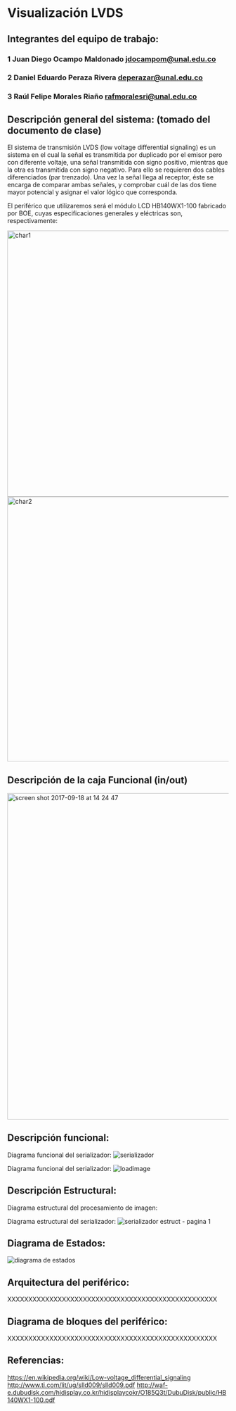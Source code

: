# Visualización LVDS

## Integrantes del equipo de trabajo:

### 1 Juan Diego Ocampo Maldonado jdocampom@unal.edu.co

### 2 Daniel Eduardo Peraza Rivera deperazar@unal.edu.co

### 3 Raúl Felipe Morales Riaño rafmoralesri@unal.edu.co


## Descripción general del sistema: (tomado del documento de clase)

El sistema de transmisión LVDS (low voltage differential signaling) es un sistema en el cual la señal es transmitida por duplicado por el emisor pero con diferente voltaje, una señal transmitida con signo positivo, mientras que la otra es transmitida con signo negativo. Para ello se requieren dos cables diferenciados (par trenzado). Una vez la señal llega al receptor, éste se encarga de comparar ambas señales, y comprobar cuál de las dos tiene mayor potencial y asignar el valor lógico que corresponda. 

El periférico que utilizaremos será el módulo LCD HB140WX1-100 fabricado por BOE, cuyas especificaciones generales y eléctricas son, respectivamente:

<img width="605" alt="char1" src="https://user-images.githubusercontent.com/24497588/29882290-2e74afc4-8d72-11e7-8079-b6cfcb9ef6dc.png">

<img width="602" alt="char2" src="https://user-images.githubusercontent.com/24497588/29882289-2e65e7c8-8d72-11e7-91d9-59c25bac1744.png">

## Descripción de la caja Funcional  (in/out)

<img width="742" alt="screen shot 2017-09-18 at 14 24 47" src="https://user-images.githubusercontent.com/24497588/30560323-366c268e-9c7d-11e7-90d5-49ca1e79f223.png">

## Descripción funcional:

Diagrama funcional del serializador:
![serializador](https://user-images.githubusercontent.com/24497588/30371217-7e0deda2-983f-11e7-8707-dae8d80d8b0b.png)

Diagrama funcional del serializador:
![loadimage](https://user-images.githubusercontent.com/24497588/30371247-984c78fa-983f-11e7-9301-2d7edebb2b50.png)

## Descripción Estructural:

Diagrama estructural del procesamiento de imagen:

Diagrama estructural del serializador:
![serializador estruct - pagina 1](https://user-images.githubusercontent.com/25514964/30791690-c9c25df8-a179-11e7-99c0-d45f7cf1fc88.png)


## Diagrama de Estados:

![diagrama de estados](https://user-images.githubusercontent.com/24497588/30560088-6b59721c-9c7c-11e7-9204-cdc60257bdd9.png)

## Arquitectura del periférico:

XXXXXXXXXXXXXXXXXXXXXXXXXXXXXXXXXXXXXXXXXXXXXXXXXX

## Diagrama de bloques del periférico:

XXXXXXXXXXXXXXXXXXXXXXXXXXXXXXXXXXXXXXXXXXXXXXXXXX

## Referencias:

https://en.wikipedia.org/wiki/Low-voltage_differential_signaling
http://www.ti.com/lit/ug/slld009/slld009.pdf
http://waf-e.dubudisk.com/hidisplay.co.kr/hidisplaycokr/O185Q3t/DubuDisk/public/HB140WX1-100.pdf


